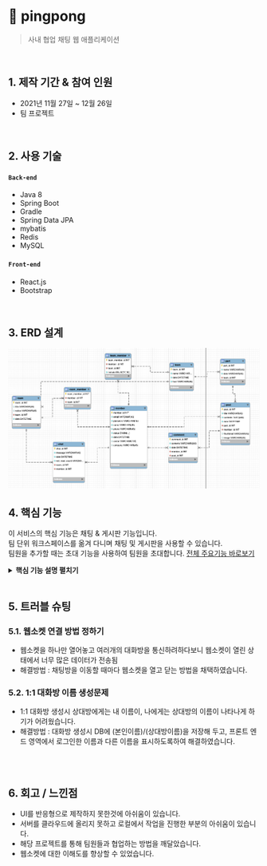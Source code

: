 # :pushpin: pingpong
>사내 협업 채팅 웹 애플리케이션  
 
</br>

## 1. 제작 기간 & 참여 인원
- 2021년 11월 27일 ~ 12월 26일
- 팀 프로젝트

</br>

## 2. 사용 기술
#### `Back-end`
  - Java 8
  - Spring Boot
  - Gradle
  - Spring Data JPA
  - mybatis
  - Redis
  - MySQL
  
#### `Front-end`
  - React.js
  - Bootstrap

</br>

## 3. ERD 설계

 ![](https://github.com/hakyeonghoon1/pingpong/blob/main/docs/ERD.png)


## 4. 핵심 기능
이 서비스의 핵심 기능은 채팅 & 게시판 기능입니다.  
팀 단위 워크스페이스를 옮겨 다니며 채팅 및 게시판을 사용할 수 있습니다.  
팀원을 추가할 때는 초대 기능을 사용하여 팀원을 초대합니다.
[전체 주요기능 바로보기](https://github.com/hakyeonghoon1/pingpong/blob/main/docs/%EC%A3%BC%EC%9A%94%EA%B8%B0%EB%8A%A5.pdf)

<details>
<summary><b>핵심 기능 설명 펼치기</b></summary>
<div markdown="1">
 
### 4.1 채팅방 websocket 연결
 
 ![](https://github.com/hakyeonghoon1/pingpong/blob/main/docs/핵심기술채팅.png)
 [주요코드확인](https://github.com/hakyeonghoon1/pingpong-frontend/blob/main/frontend/src/component/Chat/Chat.js#L78)
 - 채팅방 클릭시 웹소켓을 연결합니다.

 ### 4.2 초대장 전송(팀원 초대)
 
 ![](https://github.com/hakyeonghoon1/pingpong/blob/main/docs/%EC%B4%88%EB%8C%80%EC%9E%A5%20%EC%A0%84%EC%86%A1.png)
[주요코드확인](https://github.com/hakyeonghoon1/pingpong/blob/main/src/main/java/com/douzone/pingpong/controller/api/ApiInviteController.java#L20)
 - 팀원 초대시 해당 팀의 아이디로 해당 멤버를 초대합니다.
 
### 4.3 채팅
![](https://github.com/hakyeonghoon1/pingpong/blob/main/docs/%EC%B1%84%ED%8C%85.png)
[주요코드확인](https://github.com/hakyeonghoon1/pingpong-frontend/blob/main/frontend/src/component/Chat/Chat.js#L157)
 - 채팅 입력시 publish하여 채팅을 전송
 
### 4.4 게시판 및 댓글을 활용한 의견공유 

 
</div>
</details>

</br>

## 5. 트러블 슈팅

### 5.1. 웹소켓 연결 방법 정하기
- 웹소켓을 하나만 열어놓고 여러개의 대화방을 통신하려하다보니 웹소켓이 열린 상태에서 너무 많은 데이터가 전송됨
- 해결방법 : 채팅방을 이동할 때마다 웹소켓을 열고 닫는 방법을 채택하였습니다.

### 5.2. 1:1 대화방 이름 생성문제
- 1:1 대화방 생성시 상대방에게는 내 이름이, 나에게는 상대방의 이름이 나타나게 하기가 어려웠습니다.
- 해결방법 : 대화방 생성시 DB에 (본인이름)/(상대방이름)을 저장해 두고, 프론트 엔드 영역에서 로그인한 이름과 다른 이름을 표시하도록하여 해결하였습니다.


</br>


</br>

## 6. 회고 / 느낀점
>
- UI를 반응형으로 제작하지 못한것에 아쉬움이 있습니다.
- 서버를 클라우드에 올리지 못하고 로컬에서 작업을 진행한 부분의 아쉬움이 있습니다.
- 해당 프로젝트를 통해 팀원들과 협업하는 방법을 깨달았습니다.
- 웹소켓에 대한 이해도를 향상할 수 있었습니다.

